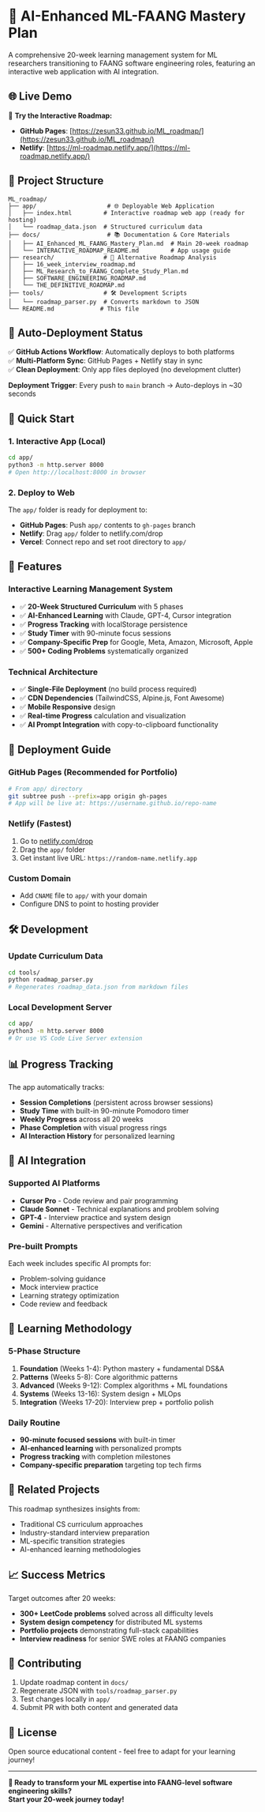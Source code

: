 # 🚀 AI-Enhanced ML-FAANG Mastery Plan

A comprehensive 20-week learning management system for ML researchers transitioning to FAANG software engineering roles, featuring an interactive web application with AI integration.

## 🌐 **Live Demo**

🎯 **Try the Interactive Roadmap:**
- **GitHub Pages**: [https://zesun33.github.io/ML_roadmap/](https://zesun33.github.io/ML_roadmap/)
- **Netlify**: [https://ml-roadmap.netlify.app/](https://ml-roadmap.netlify.app/)

## 📁 Project Structure

```
ML_roadmap/
├── app/                    # 🌐 Deployable Web Application
│   ├── index.html         # Interactive roadmap web app (ready for hosting)
│   └── roadmap_data.json  # Structured curriculum data
├── docs/                   # 📚 Documentation & Core Materials  
│   ├── AI_Enhanced_ML_FAANG_Mastery_Plan.md  # Main 20-week roadmap
│   └── INTERACTIVE_ROADMAP_README.md         # App usage guide
├── research/              # 🔬 Alternative Roadmap Analysis
│   ├── 16_week_interview_roadmap.md
│   ├── ML_Research_to_FAANG_Complete_Study_Plan.md
│   ├── SOFTWARE_ENGINEERING_ROADMAP.md
│   └── THE_DEFINITIVE_ROADMAP.md
├── tools/                 # 🛠️ Development Scripts
│   └── roadmap_parser.py  # Converts markdown to JSON
└── README.md             # This file
```

## 🤖 **Auto-Deployment Status**

✅ **GitHub Actions Workflow**: Automatically deploys to both platforms  
✅ **Multi-Platform Sync**: GitHub Pages + Netlify stay in sync  
✅ **Clean Deployment**: Only app files deployed (no development clutter)  

**Deployment Trigger**: Every push to `main` branch → Auto-deploys in ~30 seconds

## 🎯 Quick Start

### 1. Interactive App (Local)
```bash
cd app/
python3 -m http.server 8000
# Open http://localhost:8000 in browser
```

### 2. Deploy to Web
The `app/` folder is ready for deployment to:
- **GitHub Pages**: Push `app/` contents to `gh-pages` branch
- **Netlify**: Drag `app/` folder to netlify.com/drop  
- **Vercel**: Connect repo and set root directory to `app/`

## 🌟 Features

### Interactive Learning Management System
- ✅ **20-Week Structured Curriculum** with 5 phases
- ✅ **AI-Enhanced Learning** with Claude, GPT-4, Cursor integration
- ✅ **Progress Tracking** with localStorage persistence
- ✅ **Study Timer** with 90-minute focus sessions
- ✅ **Company-Specific Prep** for Google, Meta, Amazon, Microsoft, Apple
- ✅ **500+ Coding Problems** systematically organized

### Technical Architecture  
- ✅ **Single-File Deployment** (no build process required)
- ✅ **CDN Dependencies** (TailwindCSS, Alpine.js, Font Awesome)
- ✅ **Mobile Responsive** design
- ✅ **Real-time Progress** calculation and visualization
- ✅ **AI Prompt Integration** with copy-to-clipboard functionality

## 🚀 Deployment Guide

### GitHub Pages (Recommended for Portfolio)
```bash
# From app/ directory
git subtree push --prefix=app origin gh-pages
# App will be live at: https://username.github.io/repo-name
```

### Netlify (Fastest)
1. Go to [netlify.com/drop](https://app.netlify.com/drop)
2. Drag the `app/` folder
3. Get instant live URL: `https://random-name.netlify.app`

### Custom Domain
- Add `CNAME` file to `app/` with your domain
- Configure DNS to point to hosting provider

## 🛠️ Development

### Update Curriculum Data
```bash
cd tools/
python roadmap_parser.py
# Regenerates roadmap_data.json from markdown files
```

### Local Development Server
```bash
cd app/
python3 -m http.server 8000
# Or use VS Code Live Server extension
```

## 📊 Progress Tracking

The app automatically tracks:
- **Session Completions** (persistent across browser sessions)
- **Study Time** with built-in 90-minute Pomodoro timer
- **Weekly Progress** across all 20 weeks
- **Phase Completion** with visual progress rings
- **AI Interaction History** for personalized learning

## 🤖 AI Integration

### Supported AI Platforms
- **Cursor Pro** - Code review and pair programming
- **Claude Sonnet** - Technical explanations and problem solving  
- **GPT-4** - Interview practice and system design
- **Gemini** - Alternative perspectives and verification

### Pre-built Prompts
Each week includes specific AI prompts for:
- Problem-solving guidance
- Mock interview practice  
- Learning strategy optimization
- Code review and feedback

## 🎯 Learning Methodology

### 5-Phase Structure
1. **Foundation** (Weeks 1-4): Python mastery + fundamental DS&A
2. **Patterns** (Weeks 5-8): Core algorithmic patterns  
3. **Advanced** (Weeks 9-12): Complex algorithms + ML foundations
4. **Systems** (Weeks 13-16): System design + MLOps
5. **Integration** (Weeks 17-20): Interview prep + portfolio polish

### Daily Routine
- **90-minute focused sessions** with built-in timer
- **AI-enhanced learning** with personalized prompts
- **Progress tracking** with completion milestones
- **Company-specific preparation** targeting top tech firms

## 🔗 Related Projects

This roadmap synthesizes insights from:
- Traditional CS curriculum approaches
- Industry-standard interview preparation
- ML-specific transition strategies  
- AI-enhanced learning methodologies

## 📈 Success Metrics

Target outcomes after 20 weeks:
- **300+ LeetCode problems** solved across all difficulty levels
- **System design competency** for distributed ML systems
- **Portfolio projects** demonstrating full-stack capabilities
- **Interview readiness** for senior SWE roles at FAANG companies

## 🤝 Contributing

1. Update roadmap content in `docs/`
2. Regenerate JSON with `tools/roadmap_parser.py`
3. Test changes locally in `app/`
4. Submit PR with both content and generated data

## 📄 License

Open source educational content - feel free to adapt for your learning journey!

---

**🎯 Ready to transform your ML expertise into FAANG-level software engineering skills?**  
**Start your 20-week journey today!** 